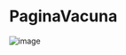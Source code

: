 # PaginaVacuna
![image](https://user-images.githubusercontent.com/71795808/230703860-bfeaa6ab-89d2-475e-abcf-5684ce192647.png)
